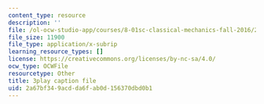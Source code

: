 ```yaml
---
content_type: resource
description: ''
file: /ol-ocw-studio-app/courses/8-01sc-classical-mechanics-fall-2016/2a67bf349acdda6fab0d156370dbd0b1_dHMGV_WOG7w.srt
file_size: 11900
file_type: application/x-subrip
learning_resource_types: []
license: https://creativecommons.org/licenses/by-nc-sa/4.0/
ocw_type: OCWFile
resourcetype: Other
title: 3play caption file
uid: 2a67bf34-9acd-da6f-ab0d-156370dbd0b1
---
```

